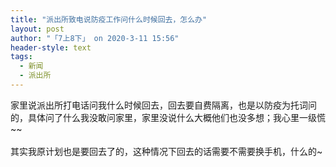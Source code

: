 ```yaml
---
title: "派出所致电说防疫工作问什么时候回去，怎么办"
layout: post
author: "「7上8下」 on 2020-3-11 15:56"
header-style: text
tags:
  - 新闻
  - 派出所
---
```


<head></head>
<body>
  家里说派出所打电话问我什么时候回去，回去要自费隔离，也是以防疫为托词问的，具体问了什么我没敢问家里，家里没说什么大概他们也没多想；我心里一级慌~~
 <br> 
 <br> 其实我原计划也是要回去了的，这种情况下回去的话需要不需要换手机，什么的~
 <br> 
 <br> 
 <br>
</body>


